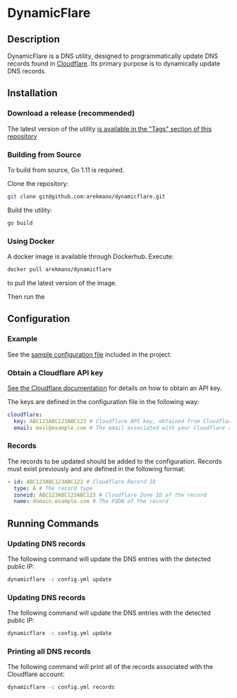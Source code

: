 # DynamicFlare
## Description
DynamicFlare is a DNS utility, designed to programmatically update DNS records found in [Cloudflare](https://www.cloudflare.com/). Its primary purpose is to dynamically update DNS records.

## Installation
### Download a release (recommended)

The latest version of the utility [is available in the "Tags" section of this repository](https://github.com/arekmano/dynamicflare/tags)

### Building from Source

To build from source, Go 1.11 is required.

Clone the repository:

```bash
git clone git@github.com:arekmano/dynamicflare.git
```

Build the utility:

```bash
go build
```

### Using Docker

A docker image is available through Dockerhub. Execute:

```bash
docker pull arekmano/dynamicflare
```

to pull the latest version of the image.

Then run the

## Configuration

### Example

See the [sample configuration file](https://github.com/arekmano/dynamicflare/blob/master/sample.config.yml) included in the project.

### Obtain a Cloudflare API key

[See the Cloudflare documentation](https://support.cloudflare.com/hc/en-us/articles/200167836-Managing-API-Tokens-and-Keys) for details on how to obtain an API key.

The keys are defined in the configuration file in the following way:

```yaml
cloudflare:
  key: ABC123ABC123ABC123 # Cloudflare API key, obtained from Cloudflare
  email: mail@example.com # The email associated with your Cloudflare account
```

### Records

The records to be updated should be added to the configuration. Records must exist previously and are defined in the following format:

```yaml
- id: ABC123ABC123ABC123 # Cloudflare Record ID
  type: A # The record type
  zoneid: ABC123ABC123ABC123 # Cloudflare Zone ID of the record
  name: domain.example.com # The FQDN of the record
```

## Running Commands

### Updating DNS records

The following command will update the DNS entries with the detected public IP:

```bash
dynamicflare -c config.yml update
```


### Updating DNS records

The following command will update the DNS entries with the detected public IP:

```bash
dynamicflare -c config.yml update
```


### Printing all DNS records

The following command will print all of the records associated with the Cloudflare account:

```bash
dynamicflare -c config.yml records
```
